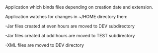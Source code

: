 Application which binds files depending on creation date and extension.

Application watches for changes in ~/HOME directory then:

-Jar files created at even hours are moved to DEV subdirectory

-Jar files created at odd hours are moved to TEST subdirectory

-XML files are moved to DEV directory
